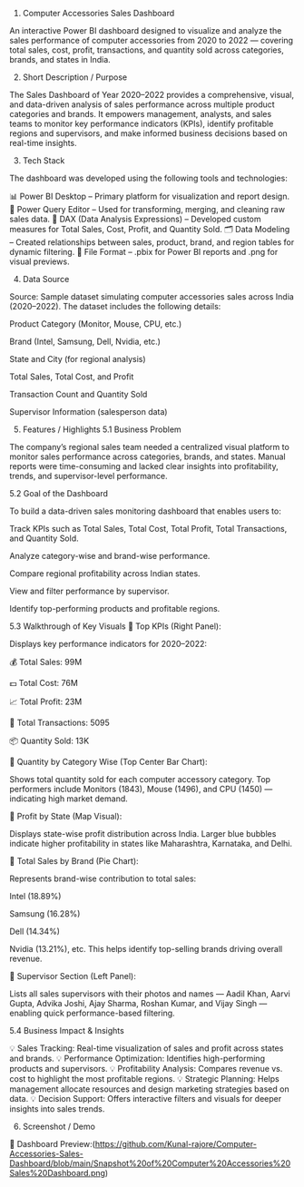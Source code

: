 1. Computer Accessories Sales Dashboard

An interactive Power BI dashboard designed to visualize and analyze the sales performance of computer accessories from 2020 to 2022 — covering total sales, cost, profit, transactions, and quantity sold across categories, brands, and states in India.

2. Short Description / Purpose

The Sales Dashboard of Year 2020–2022 provides a comprehensive, visual, and data-driven analysis of sales performance across multiple product categories and brands.
It empowers management, analysts, and sales teams to monitor key performance indicators (KPIs), identify profitable regions and supervisors, and make informed business decisions based on real-time insights.

3. Tech Stack

The dashboard was developed using the following tools and technologies:

📊 Power BI Desktop – Primary platform for visualization and report design.
🔄 Power Query Editor – Used for transforming, merging, and cleaning raw sales data.
🧮 DAX (Data Analysis Expressions) – Developed custom measures for Total Sales, Cost, Profit, and Quantity Sold.
🗂️ Data Modeling – Created relationships between sales, product, brand, and region tables for dynamic filtering.
📁 File Format – .pbix for Power BI reports and .png for visual previews.

4. Data Source

Source: Sample dataset simulating computer accessories sales across India (2020–2022).
The dataset includes the following details:

Product Category (Monitor, Mouse, CPU, etc.)

Brand (Intel, Samsung, Dell, Nvidia, etc.)

State and City (for regional analysis)

Total Sales, Total Cost, and Profit

Transaction Count and Quantity Sold

Supervisor Information (salesperson data)

5. Features / Highlights
5.1 Business Problem

The company’s regional sales team needed a centralized visual platform to monitor sales performance across categories, brands, and states. Manual reports were time-consuming and lacked clear insights into profitability, trends, and supervisor-level performance.

5.2 Goal of the Dashboard

To build a data-driven sales monitoring dashboard that enables users to:

Track KPIs such as Total Sales, Total Cost, Total Profit, Total Transactions, and Quantity Sold.

Analyze category-wise and brand-wise performance.

Compare regional profitability across Indian states.

View and filter performance by supervisor.

Identify top-performing products and profitable regions.

5.3 Walkthrough of Key Visuals
🔹 Top KPIs (Right Panel):

Displays key performance indicators for 2020–2022:

💰 Total Sales: 99M

💵 Total Cost: 76M

📈 Total Profit: 23M

🧾 Total Transactions: 5095

📦 Quantity Sold: 13K

🔹 Quantity by Category Wise (Top Center Bar Chart):

Shows total quantity sold for each computer accessory category.
Top performers include Monitors (1843), Mouse (1496), and CPU (1450) — indicating high market demand.

🔹 Profit by State (Map Visual):

Displays state-wise profit distribution across India.
Larger blue bubbles indicate higher profitability in states like Maharashtra, Karnataka, and Delhi.

🔹 Total Sales by Brand (Pie Chart):

Represents brand-wise contribution to total sales:

Intel (18.89%)

Samsung (16.28%)

Dell (14.34%)

Nvidia (13.21%), etc.
This helps identify top-selling brands driving overall revenue.

🔹 Supervisor Section (Left Panel):

Lists all sales supervisors with their photos and names —
Aadil Khan, Aarvi Gupta, Advika Joshi, Ajay Sharma, Roshan Kumar, and Vijay Singh — enabling quick performance-based filtering.

5.4 Business Impact & Insights

💡 Sales Tracking: Real-time visualization of sales and profit across states and brands.
💡 Performance Optimization: Identifies high-performing products and supervisors.
💡 Profitability Analysis: Compares revenue vs. cost to highlight the most profitable regions.
💡 Strategic Planning: Helps management allocate resources and design marketing strategies based on data.
💡 Decision Support: Offers interactive filters and visuals for deeper insights into sales trends.

6. Screenshot / Demo

📸 Dashboard Preview:(https://github.com/Kunal-rajore/Computer-Accessories-Sales-Dashboard/blob/main/Snapshot%20of%20Computer%20Accessories%20Sales%20Dashboard.png)
